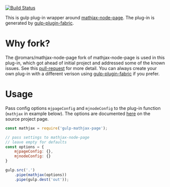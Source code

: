 [![Build Status](https://travis-ci.org/roman-spiridonov/gulp-mathjax-page.svg?branch=master)](https://travis-ci.org/roman-spiridonov/gulp-mathjax-page)

This is gulp plug-in wrapper around [mathjax-node-page](https://github.com/roman-spiridonov/mathjax-node-page).
The plug-in is generated by [gulp-plugin-fabric](https://github.com/roman-spiridonov/gulp-plugin-fabric).

# Why fork?
The @romars/mathjax-node-page fork of mathjax-node-page is used in this plug-in, which got ahead of initial project and addressed some of the known issues.
See this [pull-request](https://github.com/pkra/mathjax-node-page/pull/50) for more detail.
You can always create your own plug-in with a different verison using [gulp-plugin-fabric](https://github.com/roman-spiridonov/gulp-plugin-fabric) if you prefer.

# Usage
Pass config options `mjpageConfig` and `mjnodeConfig` to the plug-in function (`mathjax` in example below).
The options are documented [here](https://github.com/roman-spiridonov/mathjax-node-page#usage) on the source project page.

```javascript
const mathjax = require('gulp-mathjax-page');

// pass settings to mathjax-node-page
// leave empty for defaults
const options = {
    mjpageConfig: {},
    mjnodeConfig: {}
}

gulp.src('.')
    .pipe(mathjax(options))
    .pipe(gulp.dest('out'));
```
